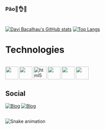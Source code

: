 ### Pão🥖👌🥴

#
[![Davi Bacalhau's GitHub stats](https://github-readme-stats.vercel.app/api?username=gabriellopez77&show_icons=true&theme=omni&include_all_commits=true)](https://github.com/gabriellopez77?tab=repositories)
[![Top Langs](https://github-readme-stats.vercel.app/api/top-langs/?username=gabriellopez77&layout=compact&theme=omni)](https://github.com/gabriellopez77?tab=repositories)


# Technologies
<div style="display: inline_block"><br/>
    <img width = 40 height = 40 src="https://cdn.jsdelivr.net/gh/devicons/devicon@latest/icons/html5/html5-original.svg" />
    <img width = 40 height = 40 src="https://cdn.jsdelivr.net/gh/devicons/devicon@latest/icons/css3/css3-original.svg" />      
    <img width = 40 height = 40 alt="html5", src="https://cdn.jsdelivr.net/gh/devicons/devicon@latest/icons/javascript/javascript-original.svg"/>
    <img width = 40 height = 40 src="https://cdn.jsdelivr.net/gh/devicons/devicon@latest/icons/typescript/typescript-original.svg" />       
    <img width = 40 height = 40 src="https://cdn.jsdelivr.net/gh/devicons/devicon@latest/icons/cplusplus/cplusplus-original.svg" />
    <img width = 40 height = 40 src="https://cdn.jsdelivr.net/gh/devicons/devicon@latest/icons/csharp/csharp-original.svg" />
          
</div>

## Social

[![Blog](https://img.shields.io/badge/Instagram-E4405F?style=for-the-badge&logo=instagram&logoColor=white)](https://instagram.com/augy_biel)
[![Blog](https://img.shields.io/badge/Twitter-1DA1F2?style=for-the-badge&logo=twitter&logoColor=white)](https://x.com/Augy_Biel)

<br clear="both">

<img src="https://raw.githubusercontent.com/gabriellopez77/gabriellopez77/output/snake.svg" alt="Snake animation" />
